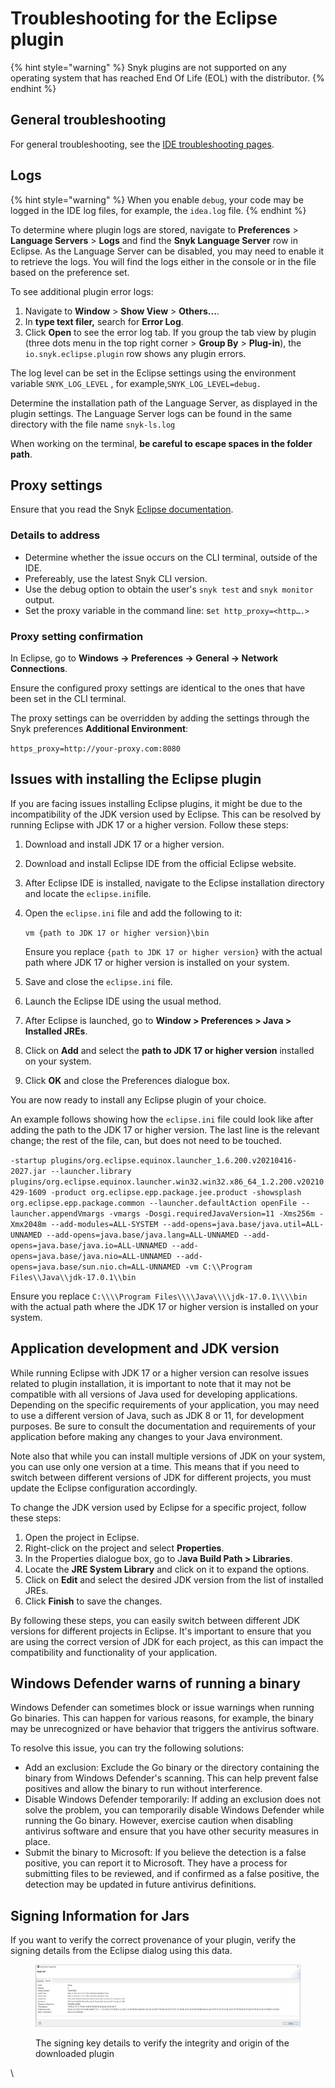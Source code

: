 # Troubleshooting for the Eclipse plugin

{% hint style="warning" %}
Snyk plugins are not supported on any operating system that has reached End Of Life (EOL) with the distributor.&#x20;
{% endhint %}

## General troubleshooting

For general troubleshooting, see the [IDE troubleshooting pages](../troubleshooting-ides/).

## Logs

{% hint style="warning" %}
When you enable `debug`, your code may be logged in the IDE log files, for example, the `idea.log` file.
{% endhint %}

To determine where plugin logs are stored, navigate to **Preferences** > **Language Servers** > **Logs** and find the **Snyk Language Server** row in Eclipse. As the Language Server can be disabled, you may need to enable it to retrieve the logs. You will find the logs either in the console or in the file based on the preference set.

To see additional plugin error logs:

1. Navigate to **Window** > **Show View** > **Others...**.
2. In **type text filer,** search for **Error Log**.
3. Click **Open** to see the error log tab. If you group the tab view by plugin (three dots menu in the top right corner > **Group By** > **Plug-in**), the `io.snyk.eclipse.plugin` row shows any plugin errors.

The log level can be set in the Eclipse settings using the environment variable `SNYK_LOG_LEVEL` , for example,`SNYK_LOG_LEVEL=debug.`

Determine the installation path of the Language Server, as displayed in the plugin settings. The Language Server logs can be found in the same directory with the file name `snyk-ls.log`

When working on the terminal, **be careful to escape spaces in the folder path**.

## Proxy settings

Ensure that you read the Snyk [Eclipse documentation](./).

### &#x20;Details to address

* Determine whether the issue occurs on the CLI terminal, outside of the IDE.
* Prefereably, use the latest Snyk CLI version.
* Use the debug option to obtain the user's `snyk test` and `snyk monitor` output.
* Set the proxy variable in the command line: s`et http_proxy=<http….>`

### &#x20;Proxy setting confirmation

In Eclipse, go to **Windows → Preferences → General → Network Connections**.

Ensure the configured proxy settings are identical to the ones that have been set in the CLI terminal.

The proxy settings can be overridden by adding the settings through the Snyk preferences **Additional Environment**:

`https_proxy=http://your-proxy.com:8080`

## Issues with installing the Eclipse plugin

If you are facing issues installing Eclipse plugins, it might be due to the incompatibility of the JDK version used by Eclipse. This can be resolved by running Eclipse with JDK 17 or a higher version. Follow these steps:

1. Download and install JDK 17 or a higher version.
2. Download and install Eclipse IDE from the official Eclipse website.
3. After Eclipse IDE is installed, navigate to the Eclipse installation directory and locate the `eclipse.ini`file.
4.  Open the `eclipse.ini` file and add the following to it:

    `vm {path to JDK 17 or higher version}\bin`

    Ensure you replace `{path to JDK 17 or higher version}` with the actual path where JDK 17 or higher version is installed on your system.
5. Save and close the `eclipse.ini` file.
6. Launch the Eclipse IDE using the usual method.
7. After Eclipse is launched, go to **Window > Preferences > Java > Installed JREs**.
8. Click on **Add** and select the **path to JDK 17 or higher version** installed on your system.
9. Click **OK** and close the Preferences dialogue box.

You are now ready to install any Eclipse plugin of your choice.

An example follows showing how the `eclipse.ini` file could look like after adding the path to the JDK 17 or higher version. The last line is the relevant change; the rest of the file, can, but does not need to be touched.

`-startup plugins/org.eclipse.equinox.launcher_1.6.200.v20210416-2027.jar --launcher.library plugins/org.eclipse.equinox.launcher.win32.win32.x86_64_1.2.200.v20210429-1609 -product org.eclipse.epp.package.jee.product -showsplash org.eclipse.epp.package.common --launcher.defaultAction openFile --launcher.appendVmargs -vmargs -Dosgi.requiredJavaVersion=11 -Xms256m -Xmx2048m --add-modules=ALL-SYSTEM --add-opens=java.base/java.util=ALL-UNNAMED --add-opens=java.base/java.lang=ALL-UNNAMED --add-opens=java.base/java.io=ALL-UNNAMED --add-opens=java.base/java.nio=ALL-UNNAMED --add-opens=java.base/sun.nio.ch=ALL-UNNAMED -vm C:\\Program Files\\Java\\jdk-17.0.1\\bin`

Ensure you replace `C:\\\\Program Files\\\\Java\\\\jdk-17.0.1\\\\bin` with the actual path where the JDK 17 or higher version is installed on your system.

## Application development and JDK version <a href="#application-development" id="application-development"></a>

While running Eclipse with JDK 17 or a higher version can resolve issues related to plugin installation, it is important to note that it may not be compatible with all versions of Java used for developing applications. Depending on the specific requirements of your application, you may need to use a different version of Java, such as JDK 8 or 11, for development purposes. Be sure to consult the documentation and requirements of your application before making any changes to your Java environment.

Note also that while you can install multiple versions of JDK on your system, you can use only one version at a time. This means that if you need to switch between different versions of JDK for different projects, you must update the Eclipse configuration accordingly.

To change the JDK version used by Eclipse for a specific project, follow these steps:

1. Open the project in Eclipse.
2. Right-click on the project and select **Properties**.
3. In the Properties dialogue box, go to J**ava Build Path > Libraries**.
4. Locate the **JRE System Library** and click on it to expand the options.
5. Click on **Edit** and select the desired JDK version from the list of installed JREs.
6. Click **Finish** to save the changes.

By following these steps, you can easily switch between different JDK versions for different projects in Eclipse. It's important to ensure that you are using the correct version of JDK for each project, as this can impact the compatibility and functionality of your application.

## Windows Defender warns of running a binary

Windows Defender can sometimes block or issue warnings when running Go binaries. This can happen for various reasons, for example, the binary may be unrecognized or have behavior that triggers the antivirus software.

To resolve this issue, you can try the following solutions:

* Add an exclusion: Exclude the Go binary or the directory containing the binary from Windows Defender's scanning. This can help prevent false positives and allow the binary to run without interference.
* Disable Windows Defender temporarily: If adding an exclusion does not solve the problem, you can temporarily disable Windows Defender while running the Go binary. However, exercise caution when disabling antivirus software and ensure that you have other security measures in place.
* Submit the binary to Microsoft: If you believe the detection is a false positive, you can report it to Microsoft. They have a process for submitting files to be reviewed, and if confirmed as a false positive, the detection may be updated in future antivirus definitions.

## **Signing Information for Jars**

If you want to verify the correct provenance of your plugin, verify the signing details from the Eclipse dialog using this data.

<figure><img src="../../../.gitbook/assets/image (134) (2) (1) (1) (1) (1) (1) (1) (1) (1).png" alt="The signing key details to verify the integrity and origin of the download plugin"><figcaption><p>The signing key details to verify the integrity and origin of the downloaded plugin</p></figcaption></figure>

\
